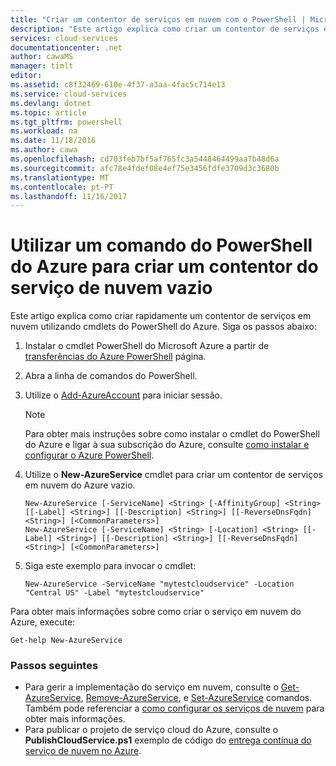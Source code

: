```yaml
---
title: "Criar um contentor de serviços em nuvem com o PowerShell | Microsoft Docs"
description: "Este artigo explica como criar um contentor de serviços em nuvem com o PowerShell. O contentor aloja funções web e de trabalho."
services: cloud-services
documentationcenter: .net
author: cawaMS
manager: timlt
editor: 
ms.assetid: c8f32469-610e-4f37-a3aa-4fac5c714e13
ms.service: cloud-services
ms.devlang: dotnet
ms.topic: article
ms.tgt_pltfrm: powershell
ms.workload: na
ms.date: 11/18/2016
ms.author: cawa
ms.openlocfilehash: cd703feb7bf5af765fc3a5448464499aa7b48d6a
ms.sourcegitcommit: afc78e4fdef08e4ef75e3456fdfe3709d3c3680b
ms.translationtype: MT
ms.contentlocale: pt-PT
ms.lasthandoff: 11/16/2017
---
```

# <a name="use-an-azure-powershell-command-to-create-an-empty-cloud-service-container"></a>Utilizar um comando do PowerShell do Azure para criar um contentor do serviço de nuvem vazio
Este artigo explica como criar rapidamente um contentor de serviços em nuvem utilizando cmdlets do PowerShell do Azure. Siga os passos abaixo:

1. Instalar o cmdlet PowerShell do Microsoft Azure a partir de [transferências do Azure PowerShell](http://aka.ms/webpi-azps) página.
2. Abra a linha de comandos do PowerShell.
3. Utilize o [Add-AzureAccount](https://msdn.microsoft.com/library/dn495128.aspx) para iniciar sessão.

   > [!NOTE]
   > Para obter mais instruções sobre como instalar o cmdlet do PowerShell do Azure e ligar à sua subscrição do Azure, consulte [como instalar e configurar o Azure PowerShell](/powershell/azure/overview).
   >
   >
4. Utilize o **New-AzureService** cmdlet para criar um contentor de serviços em nuvem do Azure vazio.

    ```
    New-AzureService [-ServiceName] <String> [-AffinityGroup] <String> [[-Label] <String>] [[-Description] <String>] [[-ReverseDnsFqdn] <String>] [<CommonParameters>]
    New-AzureService [-ServiceName] <String> [-Location] <String> [[-Label] <String>] [[-Description] <String>] [[-ReverseDnsFqdn] <String>] [<CommonParameters>]
   ```
5. Siga este exemplo para invocar o cmdlet:

   ```
   New-AzureService -ServiceName "mytestcloudservice" -Location "Central US" -Label "mytestcloudservice"
   ```

Para obter mais informações sobre como criar o serviço em nuvem do Azure, execute:

```
Get-help New-AzureService
```

### <a name="next-steps"></a>Passos seguintes
* Para gerir a implementação do serviço em nuvem, consulte o [Get-AzureService](https://msdn.microsoft.com/library/azure/dn495131.aspx), [Remove-AzureService](https://msdn.microsoft.com/library/azure/dn495120.aspx), e [Set-AzureService](https://msdn.microsoft.com/library/azure/dn495242.aspx) comandos. Também pode referenciar a [como configurar os serviços de nuvem](cloud-services-how-to-configure-portal.md) para obter mais informações.
* Para publicar o projeto de serviço cloud do Azure, consulte o **PublishCloudService.ps1** exemplo de código do [entrega contínua do serviço de nuvem no Azure](cloud-services-dotnet-continuous-delivery.md).
